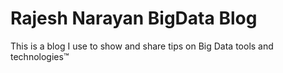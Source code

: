 # Rajesh Narayan BigData Blog
This is a blog I use to show and share tips on Big Data tools and technologies:tm:

